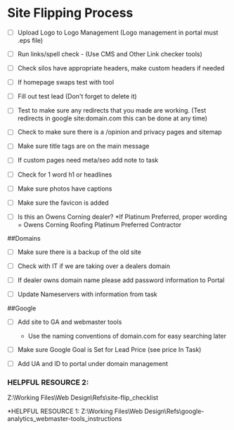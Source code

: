 # Site Flipping Process

- [ ] Upload Logo to Logo Management   (Logo management in portal must .eps file)

- [ ] Run links/spell check - (Use CMS and Other Link checker tools)

- [ ] Check silos have appropriate headers, make custom headers if needed

- [ ] If homepage swaps test with tool

- [ ] Fill out test lead (Don't forget to delete it)

- [ ] Test to make sure any redirects that you made are working. (Test redirects in google site:domain.com this can be done at any time)

- [ ] Check to make sure there is a /opinion and privacy pages and sitemap

- [ ] Make sure title tags are on the main message

- [ ] If custom pages need meta/seo add note to task

- [ ] Check for 1 word h1 or headlines

- [ ] Make sure photos have captions

- [ ] Make sure the favicon is added

- [ ] Is this an Owens Corning dealer? *If Platinum Preferred, proper wording = Owens Corning Roofing Platinum Preferred Contractor

##Domains

- [ ] Make sure there is a backup of the old site

- [ ] Check with IT if we are taking over a dealers domain

- [ ] If dealer owns domain name please add password information to Portal

- [ ] Update Nameservers with information from task 


##Google

- [ ] Add site to GA and webmaster tools
   - Use the naming conventions of domain.com for easy searching later

- [ ] Make sure Google Goal is Set for Lead Price (see price In Task)

- [ ] Add UA and ID to portal under domain management



### HELPFUL RESOURCE 2: 
Z:\Working Files\Web Design\Refs\site-flip_checklist

*HELPFUL RESOURCE 1: 
Z:\Working Files\Web Design\Refs\google-analytics_webmaster-tools_instructions

